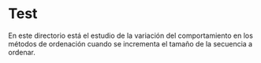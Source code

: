 # Test

En este directorio está el estudio de la variación del comportamiento en los métodos de ordenación cuando se incrementa el tamaño de la secuencia a ordenar.

